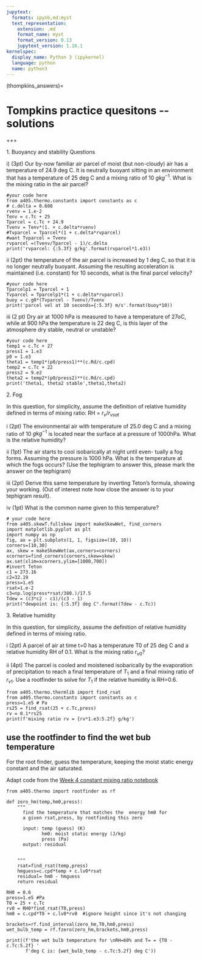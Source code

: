 ```yaml
---
jupytext:
  formats: ipynb,md:myst
  text_representation:
    extension: .md
    format_name: myst
    format_version: 0.13
    jupytext_version: 1.16.1
kernelspec:
  display_name: Python 3 (ipykernel)
  language: python
  name: python3
---
```


(thompkins_answers)=
# Tompkins practice quesitons -- solutions

+++

1\.  Buoyancy and stability
Questions

i)  (3pt) Our by-now familiar air parcel of moist (but non-cloudy)
air has a temperature of 24.9 deg C. It is neutrally buoyant sitting in an
environment that has a temperature of 25 deg C and a mixing ratio of 10
$g kg^{-1}$. What is the mixing ratio in the air parcel?

```{code-cell} ipython3
#your code here
from a405.thermo.constants import constants as c
# c.delta = 0.608
rvenv = 1.e-2
Tenv = c.Tc + 25
Tparcel = c.Tc + 24.9
Tvenv = Tenv*(1. + c.delta*rvenv)
#Tvparcel = Tparcel*(1 + c.delta*rvparcel)
#want Tvparcel = Tvenv
rvparcel =(Tvenv/Tparcel - 1)/c.delta
print('rvparcel: {:5.3f} g/kg'.format(rvparcel*1.e3))
```

ii (2pt) the temperature of the air parcel is increased by 1 deg C, so
that it is no longer neutrally buoyant. Assuming the resulting
acceleration is maintained (i.e. constant) for 10 seconds, what is the
final parcel velocity?

```{code-cell} ipython3
#your code here
Tparcelp1 = Tparcel + 1
Tvparcel = Tparcelp1*(1 + c.delta*rvparcel)
buoy = c.g0*(Tvparcel - Tvenv)/Tvenv
print('parcel vel at 10 seconds={:5.3f} m/s'.format(buoy*10))
```

iii (2 pt) Dry air at 1000 hPa is measured to have a temperature of
27oC, while at 900 hPa the temperature is 22 deg C, is this layer of the
atmosphere dry stable, neutral or unstable?

```{code-cell} ipython3
#your code here
temp1 = c.Tc + 27
press1 = 1.e3
p0 = 1.e3
theta1 = temp1*(p0/press1)**(c.Rd/c.cpd)
temp2 = c.Tc + 22
press2 = 9.e2
theta2 = temp2*(p0/press2)**(c.Rd/c.cpd)
print('theta1, theta2 stable',theta1,theta2)
```

2\. Fog

In this question, for simplicity, assume the definition of relative humidity 
defined in terms of mixing ratio: RH = $r_v/r_{vsat}$

i (2pt) The environmental air with temperature of 25.0 deg C and a mixing
ratio of 10 $g kg^{-1}$ is located near the surface at a pressure of
1000hPa. What is the relative humidity?

 ii (1pt) The air starts to cool isobarically at night until even-
 tually a fog forms. Assuming the pressure is 1000 hPa. What is the
 temperature at which the fogs occurs? (Use the tephigram to answer
 this, please mark the answer on the tephigram)

iii (2pt) Derive this same temperature by inverting Teton’s formula,
showing your working. (Out of interest note how close the answer is to
your tephigram result).

iv (1pt) What is the common name given to this temperature?

```{code-cell} ipython3
# your code here
from a405.skewT.fullskew import makeSkewWet, find_corners
import matplotlib.pyplot as plt
import numpy as np
fig, ax = plt.subplots(1, 1, figsize=(10, 10))
corners=[10,30]
ax, skew = makeSkewWet(ax,corners=corners)
xcorners=find_corners(corners,skew=skew)
ax.set(xlim=xcorners,ylim=[1000,700])
#invert Teton
c1 = 273.16
c2=32.19
press=1.e5
rsat=1.e-2
c3=np.log(press*rsat/380.)/17.5
Tdew = (c3*c2 - c1)/(c3 - 1)
print("dewpoint is: {:5.3f} deg C".format(Tdew - c.Tc))
```

3\.  Relative humidity

In this question, for simplicity, assume the definition of relative
humidity defined in terms of mixing ratio.

i (2pt) A parcel of air at time t=0 has a temperature T0 of 25 deg C and a
relative humidity RH of 0.1. What is the mixing ratio $r_{v0}$?

ii (4pt) The parcel is cooled and moistened isobarically by the evaporation of precipitation to reach a final temperature 
of $T_1$ and a final mixing ratio of $r_{v1}$.  Use a rootfinder to solve for $T_1$ if the relative humidity is RH=0.6.

```{code-cell} ipython3
from a405.thermo.thermlib import find_rsat
from a405.thermo.constants import constants as c
press=1.e5 # Pa
rs25 = find_rsat(25 + c.Tc,press)
rv = 0.1*rs25
print(f'mixing ratio rv = {rv*1.e3:5.2f} g/kg')
```

## use the rootfinder to find the wet bub temperature

For the root finder, guess the temperature, keeping the moist static energy constant and the air saturated.

Adapt code from the [Week 4 constant mixing ratio notebook](https://clouds.eos.ubc.ca/~phil/courses/atsc405/html/constant_mixing_ratio_solution.html)

```{code-cell} ipython3
from a405.thermo import rootfinder as rf

def zero_hm(temp,hm0,press):
    """
      find the temperature that matches the  energy hm0 for 
      a given rsat,press, by rootfinding this zero
      
      input: temp (guess) (K)
             hm0: moist static energy (J/kg)
             press (Pa)
      output: residual
      
     
    """
    rsat=find_rsat(temp,press)
    hmguess=c.cpd*temp + c.lv0*rsat
    residual= hm0 - hmguess
    return residual

RH0 = 0.6
press=1.e5 #Pa
T0 = 25 + c.Tc
rv0 = RH0*find_rsat(T0,press)
hm0 = c.cpd*T0 + c.lv0*rv0  #ignore height since it's not changing

brackets=rf.find_interval(zero_hm,T0,hm0,press)
wet_bulb_temp = rf.fzero(zero_hm,brackets,hm0,press)
```

```{code-cell} ipython3
print((f'the wet bulb temperature for \nRH=60% and T= = {T0 - c.Tc:5.2f} '
       f'deg C is: {wet_bulb_temp - c.Tc:5.2f} deg C'))
```

```{code-cell} ipython3

```
